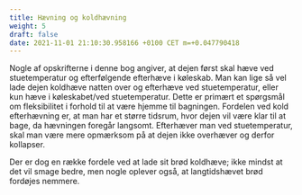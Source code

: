 ```yaml
---
title: Hævning og koldhævning
weight: 5
draft: false
date: 2021-11-01 21:10:30.958166 +0100 CET m=+0.047790418
---
```



Nogle af opskrifterne i denne bog angiver, at dejen først skal hæve ved
stuetemperatur og efterfølgende efterhæve i køleskab. Man kan lige så
vel lade dejen koldhæve natten over og efterhæve ved stuetemperatur,
eller kun hæve i køleskabet/ved stuetemperatur. Dette er primært et
spørgsmål om fleksibilitet i forhold til at være hjemme til bagningen.
Fordelen ved kold efterhævning er, at man har et større tidsrum, hvor
dejen vil være klar til at bage, da hævningen foregår langsomt.
Efterhæver man ved stuetemperatur, skal man være mere opmærksom på at
dejen ikke overhæver og derfor kollapser.

Der er dog en række fordele ved at lade sit brød koldhæve; ikke mindst
at det vil smage bedre, men nogle oplever også, at langtidshævet brød
fordøjes nemmere.


